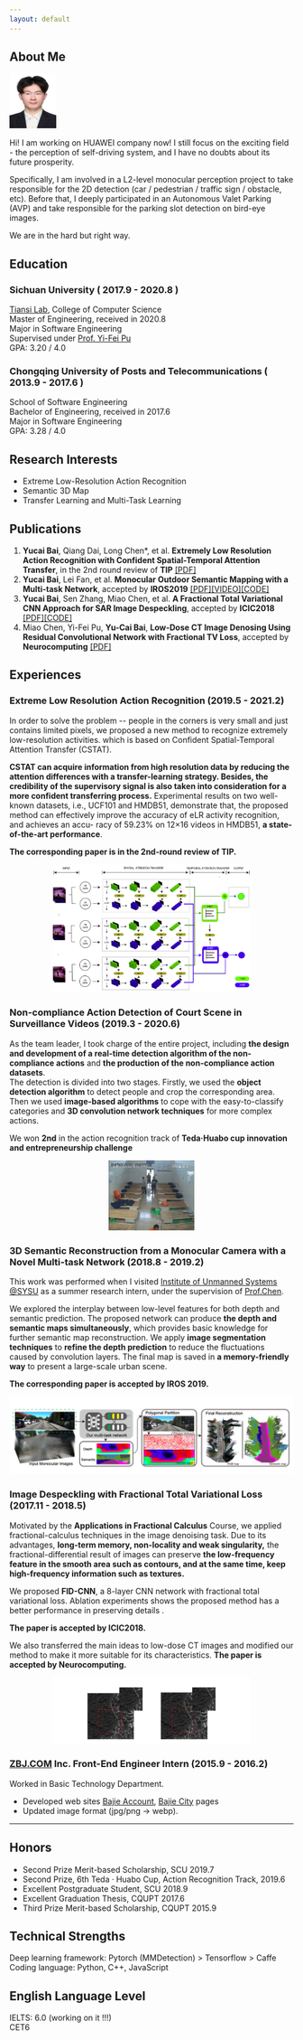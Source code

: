 ```yaml
---
layout: default
---
```


## About Me

<img class="profile-picture" src="portrait.jpg" style="
    width: 83px;
    height: 97px;
">

Hi! I am working on HUAWEI company now! I still focus on the exciting field - the perception of self-driving system, and I have no doubts about its future prosperity. 

Specifically, I am involved in a L2-level monocular perception project to take responsible for the 2D detection (car / pedestrian / traffic sign / obstacle, etc).
Before that, I deeply participated in an Autonomous Valet Parking (AVP) and take responsible for the parking slot detection on bird-eye images.   

We are in the hard but right way.

## Education
### Sichuan University ( 2017.9 - 2020.8 )
[Tiansi Lab](http://tiansilab.org/en/index.jsp), College of  Computer Science  
Master of Engineering, received in 2020.8  
Major in Software Engineering  
Supervised under [Prof. Yi-Fei Pu](https://ieeexplore.ieee.org/author/37269178400)   
GPA: 3.20 / 4.0  

### Chongqing University of Posts and Telecommunications ( 2013.9 - 2017.6 )
School of Software Engineering  
Bachelor of Engineering, received in 2017.6    
Major in Software Engineering    
GPA: 3.28 / 4.0  

## Research Interests
- Extreme Low-Resolution Action Recognition   
- Semantic 3D Map
- Transfer Learning and Multi-Task Learning

## Publications
1. __Yucai Bai__, Qiang Dai, Long Chen*, et al. __Extremely Low Resolution Action Recognition with Confident Spatial-Temporal Attention Transfer__, in the 2nd round review of __TIP__ [\[PDF\]](https://arxiv.org/pdf/1909.03580.pdf)
2. __Yucai Bai__, Lei Fan, et al. __Monocular Outdoor Semantic Mapping with a Multi-task Network__, accepted by __IROS2019__ [\[PDF\]](https://arxiv.org/abs/1901.05807)[\[VIDEO\]](https://www.youtube.com/watch?v=PuVFtVPx3MQ)[\[CODE\]](https://github.com/RaymondByc/segm_depth_network)
3. __Yucai Bai__, Sen Zhang, Miao Chen, et al. __A Fractional Total Variational CNN Approach for SAR Image Despeckling__, accepted by __ICIC2018__ [\[PDF\]](https://link.springer.com/chapter/10.1007/978-3-319-95957-3_46)[\[CODE\]](https://github.com/RaymondByc/FID-CNN)
4. Miao Chen, Yi-Fei Pu, __Yu-Cai Bai__, __Low-Dose CT Image Denosing Using Residual Convolutional Network with Fractional TV Loss__, accepted by __Neurocomputing__ [\[PDF\]](https://www.sciencedirect.com/science/article/abs/pii/S0925231220314995)

## Experiences


### Extreme Low Resolution Action Recognition (2019.5 - 2021.2)

In order to solve the problem --  people in the corners is very small and just contains limited pixels, we proposed a new method to recognize extremely low-resolution activities.
which is based on Confident Spatial-Temporal Attention Transfer (CSTAT).
 
 __CSTAT can acquire information from high resolution data by reducing the attention differences with a transfer-learning strategy. Besides, the credibility of the supervisory signal is also taken into consideration for a more confident transferring process.__ Experimental results on two well-known datasets, i.e., UCF101 and HMDB51, demonstrate that, the proposed method can effectively improve the accuracy of eLR activity recognition, and achieves an accu- racy of 59.23% on 12×16 videos in HMDB51, __a state-of-the-art performance__.  

__The corresponding paper is in the 2nd-round review of TIP.__

<div style="text-align:center;"><img src="images/ELR.png" width="70%" text-align="center"></div>

### Non-compliance Action Detection of Court Scene in Surveillance Videos  (2019.3 - 2020.6)
As the team leader, I took charge of the entire project,  including  __the design and development of a real-time detection algorithm of the non-compliance actions__ and __the production of the non-compliance action datasets__.   
The detection is divided into two stages.  Firstly, we used the __object detection algorithm__ to detect people and crop the corresponding area. 
Then we used __image-based algorithms__ to cope with the easy-to-classify categories and __3D convolution network techniques__ for more complex actions.

We won __2nd__ in the action recognition track of __Teda·Huabo cup innovation and entrepreneurship challenge__

<div style="text-align:center;"><img src="images/teda.gif" width="30%" text-align="center"></div>

### 3D Semantic Reconstruction from a Monocular Camera with a Novel Multi-task Network (2018.8 - 2019.2)

This work was performed when I visited [Institute of Unmanned Systems @SYSU](https://www.usilab.cn/) as a summer research intern, under the supervision of [Prof.Chen](http://carlib.net/).   

We explored the interplay between low-level features for both depth and semantic prediction. The proposed network can produce __the depth and semantic maps simultaneously__, which provides basic knowledge for further semantic map reconstruction. We apply __image segmentation techniques__ to __refine the depth prediction__ to reduce the fluctuations caused by convolution layers. The final map is saved in __a memory-friendly way__ to present a large-scale urban scene.  

__The corresponding paper is accepted by IROS 2019.__   

<img src="images/3D_Semantic_Restruction.png" width="100%">

### Image Despeckling with Fractional Total Variational Loss (2017.11 - 2018.5)
Motivated by the __Applications in Fractional Calculus__ Course, we applied fractional-calculus techniques in the image denoising task. Due to its advantages, __long-term memory, non-locality and weak singularity,__ the fractional-differential result of images can preserve __the low-frequency feature in the smooth area such as contours, 
and at the same time,  keep high-frequency information such as textures.__  


We proposed __FID-CNN__, a 8-layer CNN network with fractional total variational loss. 
Ablation experiments shows the proposed method has a better performance in preserving details .
 
__The paper is accepted by ICIC2018.__ 

We also transferred the main ideas to low-dose CT images and modified our method to make it more suitable for its characteristics. __The paper is accepted by Neurocomputing.__

<div style="text-align:center;"><img src="images/FID.png" width="70%"></div>

### [ZBJ.COM](https://zbj.com) Inc.   Front-End Engineer Intern (2015.9 - 2016.2)


Worked in Basic Technology Department.

- Developed web sites [Bajie Account](https://cs.zbj.com), [Bajie City](https://city.zbj.com) pages 
- Updated image format (jpg/png -> webp).           

---

## Honors
- Second Prize Merit-based Scholarship, SCU 2019.7
- Second Prize, 6th Teda · Huabo Cup, Action Recognition Track, 2019.6
- Excellent Postgraduate Student, SCU 2018.9 
- Excellent Graduation Thesis, CQUPT 2017.6
- Third Prize Merit-based Scholarship, CQUPT 2015.9

## Technical Strengths
Deep learning framework: Pytorch (MMDetection) > Tensorflow > Caffe    
Coding language: Python, C++, JavaScript

## English Language Level
IELTS: 6.0 (working on it !!!)     
CET6